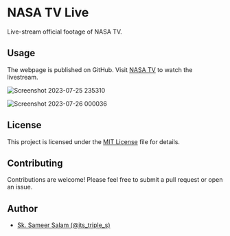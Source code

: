 # NASA TV Live

Live-stream official footage of NASA TV.

## Usage

The webpage is published on GitHub.
Visit [NASA TV](https://its-triple-s.github.io/nasa-tv-live/) to watch the livestream.

![Screenshot 2023-07-25 235310](https://github.com/its-triple-s/nasa-tv-live/assets/113439449/36b9d333-6f14-4098-8bd9-805711c9c1f9)

![Screenshot 2023-07-26 000036](https://github.com/its-triple-s/nasa-tv-live/assets/113439449/30468a57-0a26-4798-8d79-2eb7b1fd5704)

## License

This project is licensed under the [MIT License](LICENSE) file for details.

## Contributing

Contributions are welcome! Please feel free to submit a pull request or open an issue.

## Author

- [Sk. Sameer Salam (@its_triple_s)](https://github.com/its-triple-s)
